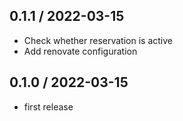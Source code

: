 ## 0.1.1 / 2022-03-15

* Check whether reservation is active
* Add renovate configuration

## 0.1.0 / 2022-03-15

* first release